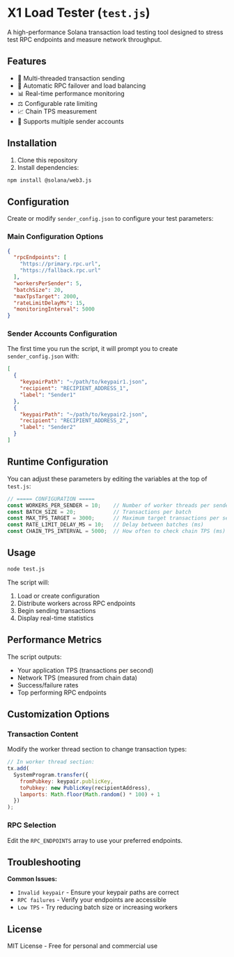 # X1 Load Tester (`test.js`)

A high-performance Solana transaction load testing tool designed to stress test RPC endpoints and measure network throughput.

## Features

- 🚀 Multi-threaded transaction sending
- 🔀 Automatic RPC failover and load balancing
- 📊 Real-time performance monitoring
- ⚖️ Configurable rate limiting
- 📈 Chain TPS measurement
- 🔑 Supports multiple sender accounts

## Installation

1. Clone this repository
2. Install dependencies:
```bash
npm install @solana/web3.js
```

## Configuration

Create or modify `sender_config.json` to configure your test parameters:

### Main Configuration Options

```json
{
  "rpcEndpoints": [
    "https://primary.rpc.url",
    "https://fallback.rpc.url"
  ],
  "workersPerSender": 5,
  "batchSize": 20,
  "maxTpsTarget": 2000,
  "rateLimitDelayMs": 15,
  "monitoringInterval": 5000
}
```

### Sender Accounts Configuration

The first time you run the script, it will prompt you to create `sender_config.json` with:

```json
[
  {
    "keypairPath": "~/path/to/keypair1.json",
    "recipient": "RECIPIENT_ADDRESS_1",
    "label": "Sender1"
  },
  {
    "keypairPath": "~/path/to/keypair2.json",
    "recipient": "RECIPIENT_ADDRESS_2",
    "label": "Sender2"
  }
]
```

## Runtime Configuration

You can adjust these parameters by editing the variables at the top of `test.js`:

```javascript
// ===== CONFIGURATION =====
const WORKERS_PER_SENDER = 10;    // Number of worker threads per sender
const BATCH_SIZE = 20;            // Transactions per batch
const MAX_TPS_TARGET = 3000;      // Maximum target transactions per second
const RATE_LIMIT_DELAY_MS = 10;   // Delay between batches (ms)
const CHAIN_TPS_INTERVAL = 5000;  // How often to check chain TPS (ms)
```

## Usage

```bash
node test.js
```

The script will:
1. Load or create configuration
2. Distribute workers across RPC endpoints
3. Begin sending transactions
4. Display real-time statistics

## Performance Metrics

The script outputs:
- Your application TPS (transactions per second)
- Network TPS (measured from chain data)
- Success/failure rates
- Top performing RPC endpoints

## Customization Options

### Transaction Content
Modify the worker thread section to change transaction types:
```javascript
// In worker thread section:
tx.add(
  SystemProgram.transfer({
    fromPubkey: keypair.publicKey,
    toPubkey: new PublicKey(recipientAddress),
    lamports: Math.floor(Math.random() * 100) + 1
  })
);
```

### RPC Selection
Edit the `RPC_ENDPOINTS` array to use your preferred endpoints.

## Troubleshooting

**Common Issues:**
- `Invalid keypair` - Ensure your keypair paths are correct
- `RPC failures` - Verify your endpoints are accessible
- `Low TPS` - Try reducing batch size or increasing workers

## License

MIT License - Free for personal and commercial use
